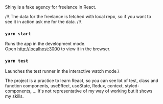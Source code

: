 Shiny is a fake agency for freelance in React.

/!\ The data for the freelance is fetched with local repo, so if you want to see it in action ask me for the data. /!\

### `yarn start`

Runs the app in the development mode.\
Open [http://localhost:3000](http://localhost:3000) to view it in the browser.

### `yarn test`

Launches the test runner in the interactive watch mode.\

The project is a practice to learn React, so you can see lot of test, class and function components, useEffect, useState, Redux, context, styled-components, ... It's not representative of my way of working but it shows my skills.
